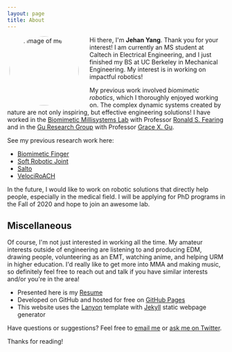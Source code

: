 ```yaml
---
layout: page
title: About
---
```


<p class="message">
<img src="../images/jehan2.jpg"
     alt="An image of me"
     style="width:160px;height:160px;border-radius:50%;float:left;margin-left:5px;margin-right:25px;margin-bottom:5px;margin-top:0px">
	Hi there, I'm <b>Jehan Yang</b>. Thank you for your interest! I am currently an MS student at Caltech in Electrical Engineering, and I just finished my BS at UC Berkeley in Mechanical Engineering. My interest is in working on impactful robotics!  
</p >

My previous work involved *biomimetic robotics*, which I thoroughly enjoyed working on. The complex dynamic systems created by nature are not only inspiring, but effective engineering solutions! I have worked in the [Biomimetic Millisystems Lab](https://people.eecs.berkeley.edu/~ronf/Biomimetics.html) with Professor [Ronald S. Fearing](https://people.eecs.berkeley.edu/~ronf/) and in the [Gu Research Group](gu.berkeley.edu) with Professor [Grace X. Gu](https://me.berkeley.edu/people/grace-x-gu/). 

See my previous research work here:

* [Biomimetic Finger](url)
* [Soft Robotic Joint](url)
* [Salto](url)
* [VelociRoACH](url)

In the future, I would like to work on robotic solutions that directly help people, especially in the medical field. I will be applying for PhD programs in the Fall of 2020 and hope to join an awesome lab.

## Miscellaneous

Of course, I'm not just interested in working all the time. My amateur interests outside of engineering are listening to and producing EDM, drawing people, volunteering as an EMT, watching anime, and helping URM in higher education. I'd really like to get more into MMA and making music, so definitely feel free to reach out and talk if you have similar interests and/or you're in the area!

* Presented here is my [Resume](url)
* Developed on GitHub and hosted for free on [GitHub Pages](https://pages.github.com)
* This website uses the [Lanyon](https://lanyon.getpoole.com/) template with [Jekyll](https://jekyllrb.com/) static webpage generator

Have questions or suggestions? Feel free to [email me](mailto:jehanyang@gmail.com) or [ask me on Twitter](https://twitter.com/jehanyang).

Thanks for reading!
